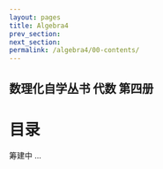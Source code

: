 ```yaml
---
layout: pages
title: Algebra4
prev_section: 
next_section: 
permalink: /algebra4/00-contents/
---
```


数理化自学丛书 代数 第四册
----------

目录
====

筹建中 ...
